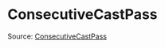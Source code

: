 # ConsecutiveCastPass

Source: [ConsecutiveCastPass](../../csrc/preseg_passes/consecutive_cast.h#L16)
